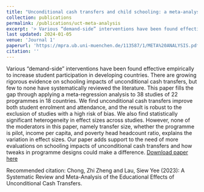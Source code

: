 ```yaml
---
title: "Unconditional cash transfers and child schooling: a meta-analysis"
collection: publications
permalink: /publications/uct-meta-analysis
excerpt: '> Various “demand-side” interventions have been found effective empirically to increase student participation in developing countries. There are growing rigorous evidence on schooling impacts of unconditional cash transfers, but few to none have systematically reviewed the literature. This paper fills the gap through applying a meta-regression analysis to 38 studies of 22 programmes in 18 countries. We find unconditional cash transfers improve both student enrolment and attendance, and the result is robust to the exclusion of studies with a high risk of bias. We also find statistically significant heterogeneity in effect sizes across studies. However, none of the moderators in this paper, namely transfer size, whether the programme is pilot, income per capita, and poverty head headcount ratio, explains the variation in effect sizes. Our paper adds support to the need of more evaluations on schooling impacts of unconditional cash transfers and how tweaks in programme designs could make a difference.'
last updated: 2024-01-05
venue: 'Journal 1'
paperurl: 'https://mpra.ub.uni-muenchen.de/113587/1/META%20ANALYSIS.pdf'
citation: ''
---
```

Various “demand-side” interventions have been found effective empirically to increase student participation in developing countries. There are growing rigorous evidence on schooling impacts of unconditional cash transfers, but few to none have systematically reviewed the literature. This paper fills the gap through applying a meta-regression analysis to 38 studies of 22 programmes in 18 countries. We find unconditional cash transfers improve both student enrolment and attendance, and the result is robust to the exclusion of studies with a high risk of bias. We also find statistically significant heterogeneity in effect sizes across studies. However, none of the moderators in this paper, namely transfer size, whether the programme is pilot, income per capita, and poverty head headcount ratio, explains the variation in effect sizes. Our paper adds support to the need of more evaluations on schooling impacts of unconditional cash transfers and how tweaks in programme designs could make a difference.
[Download paper here](https://mpra.ub.uni-muenchen.de/113587/1/META%20ANALYSIS.pdf)

Recommended citation: Chong, Zhi Zheng and Lau, Siew Yee (2023): A Systematic Review and Meta-Analysis of the Educational Effects of Unconditional Cash Transfers.
